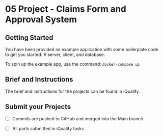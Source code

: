 # 05 Project - Claims Form and Approval System

## Getting Started
You have been provided an example application with some boilerplate code to get you started. A server, client, and database.

To spin up the example app, use the command: `docker-compose up`

## Brief and Instructions
The brief and instructions for the projects can be found in iQualify.

## Submit your Projects

- [ ] Commits are pushed to GitHub and merged into the Main branch
- [ ] All parts submitted in iQualify tasks


